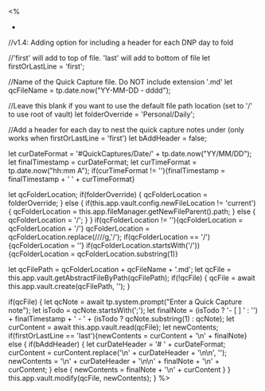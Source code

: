 <%

*
//v1.4: Adding option for including a header for each DNP day to fold

//'first' will add to top of file. 'last' will add to bottom of file
let firstOrLastLine = 'first';

//Name of the Quick Capture file. Do NOT include extension '.md'
let qcFileName = tp.date.now("YY-MM-DD - dddd");

//Leave this blank if you want to use the default file path location (set to '/' to use root of vault)
let folderOverride = 'Personal/Daily';

//Add a header for each day to nest the quick capture notes under (only works when firstOrLastLine = 'first')
let bAddHeader = false;

let curDateFormat = '#QuickCaptures/Date/' + tp.date.now("YY/MM/DD");
let finalTimestamp = curDateFormat;
let curTimeFormat = tp.date.now("hh:mm A");
if(curTimeFormat != ''){finalTimestamp = finalTimestamp + ' ' + curTimeFormat}

let qcFolderLocation;
if(folderOverride) {
qcFolderLocation = folderOverride;
} else {
if(this.app.vault.config.newFileLocation != 'current') {
qcFolderLocation = this.app.fileManager.getNewFileParent().path;
} else {
qcFolderLocation = '/';
}
}
if(qcFolderLocation != ''){qcFolderLocation = qcFolderLocation + '/'}
qcFolderLocation = qcFolderLocation.replace(/\/\//g,'/');
if(qcFolderLocation == '/'){qcFolderLocation = ''}
if(qcFolderLocation.startsWith('/')){qcFolderLocation = qcFolderLocation.substring(1)}

let qcFilePath = qcFolderLocation + qcFileName + '.md';
let qcFile = this.app.vault.getAbstractFileByPath(qcFilePath);
if(!qcFile) {
qcFile = await this.app.vault.create(qcFilePath, '');
}

if(qcFile) {
let qcNote = await tp.system.prompt("Enter a Quick Capture note");
let isTodo = qcNote.startsWith(';');
let finalNote = (isTodo ? '- [ ] ' : '') + finalTimestamp + ' - ' + (isTodo ? qcNote.substring(1) : qcNote);
let curContent = await this.app.vault.read(qcFile);
let newContents;
if(firstOrLastLine == 'last'){newContents = curContent + '\n' + finalNote}
else {
if(bAddHeader) {
let curDateHeader = '# ' + curDateFormat;
curContent = curContent.replace('\n' + curDateHeader + '\n\n', '');
newContents = '\n' + curDateHeader + '\n\n' + finalNote + '\n' + curContent;
} else {
newContents = finalNote + '\n' + curContent
}
}
this.app.vault.modify(qcFile, newContents);
}
%>
